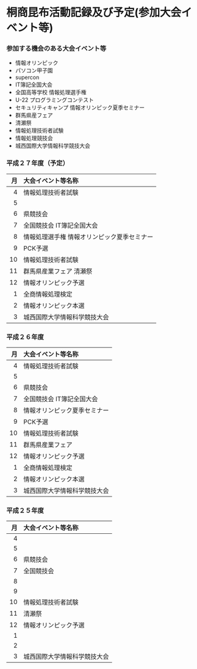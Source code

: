 # 桐商昆布活動記録及び予定(参加大会イベント等)

### 参加する機会のある大会イベント等

* 情報オリンピック
* パソコン甲子園
* supercon
* IT簿記全国大会
* 全国高等学校 情報処理選手権
* U-22 プログラミングコンテスト
* セキュリティキャンプ 情報オリンピック夏季セミナー
* 群馬県産フェア
* 清瀬祭
* 情報処理技術者試験
* 情報処理競技会
* 城西国際大学情報科学競技大会

### 平成２７年度（予定）

| 月 | 大会イベント等名称 |
|---:|:---|
| 4|情報処理技術者試験|
| 5||
| 6|県競技会|
| 7|全国競技会 IT簿記全国大会|
| 8|情報処理選手権 情報オリンピック夏季セミナー|
| 9|PCK予選|
|10|情報処理技術者試験|
|11|群馬県産業フェア 清瀬祭|
|12|情報オリンピック予選|
| 1|全商情報処理検定|
| 2|情報オリンピック本選|
| 3|城西国際大学情報科学競技大会|

### 平成２６年度

| 月 | 大会イベント等名称 |
|---:|:---|
| 4|情報処理技術者試験|
| 5||
| 6|県競技会|
| 7|全国競技会 IT簿記全国大会|
| 8|情報オリンピック夏季セミナー|
| 9|PCK予選|
|10|情報処理技術者試験|
|11|群馬県産業フェア|
|12|情報オリンピック予選|
| 1|全商情報処理検定|
| 2|情報オリンピック本選|
| 3|城西国際大学情報科学競技大会|


### 平成２５年度

| 月 | 大会イベント等名称 |
|---:|:---|
| 4||
| 5||
| 6|県競技会|
| 7|全国競技会|
| 8||
| 9||
|10|情報処理技術者試験|
|11|清瀬祭|
|12|情報オリンピック予選|
| 1||
| 2||
| 3|城西国際大学情報科学競技大会|

